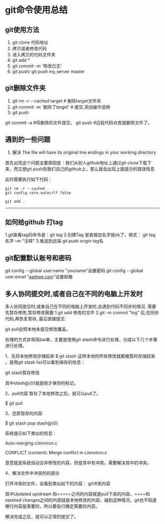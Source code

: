 # git命令使用总结
## git使用方法

1. git clone 代码地址
2. 拷贝或者修改代码
3. 进入拷贝的代码文件夹
4. git add *
5. git commit -m '修改日志'
6. git push/ git push my_server master


## git删除文件夹

1. git rm -r --cached target              # 删除target文件夹
2. git commit -m '删除了target'        # 提交,添加操作说明
3. git push

git commit -a #将删除的文件提交。
git push      #远程代码仓库就删除文件了。
##  遇到的一些问题
1. 解决 The file will have its original line endings in your working directory

首先出现这个问题主要原因是：我们从别人github地址上通过git clone下载下来，而又想git push到我们自己的github上，那么就会出现上面提示的错误信息

此时需要执行如下代码：

    git rm -r --cached .
    git config core.autocrlf false
    
    git add .
---------------------

## 如何给github 打tag
1.git查看tag的命令是：git tag
2.创建Tag 是直接加名字就ok了，格式： git tag 名字 –m "注释"
3.推送到远端 git push origin tag名

## git配置默认账号和密码
git config --global user.name "youname"设置密码
git config --global user.email "aa@qq.com"设置邮箱


## 多人协同提交时,或者自己在不同的电脑上开发时
多人协同提交时,或者自己在不同的电脑上开发时,会遇到代码不同步的情况.
需要先暂存修改,暂存修改需要:1.git add 修改的文件 2.git -m commit "log" 后,在同步代码,再恢复暂存, 最后直接提交. 

git pull会把本地未提交修改覆盖。

处理的方式非常简bai单，主要是使用git stash命令进行处理，分成以下几个步骤进行处理。

1、先将本地修改存储起来
$ git stash
这样本地的所有修改就都被暂时存储起来 。是用git stash list可以看到保存的信息：

git stash暂存修改

其中stash@{0}就是刚才保存的标记。

2、pull内容
暂存了本地修改之后，就可以pull了。

$ git pull

3、还原暂存的内容

$ git stash pop stash@{0}

系统提示如下类似的信息：

Auto-merging c/environ.c

CONFLICT (content): Merge conflict in c/environ.c

意思就是系统自动合并修改的内容，但是其中有冲突，需要解决其中的冲突。

4、解决文件中冲突的的部分

打开冲突的文件，会看到类似如下的内容：
git冲突内容

其中Updated upstream 和=====之间的内容就是pull下来的内容，====和stashed changes之间的内容就是本地修改的内容。碰到这种情况，git也不知道哪行内容是需要的，所以要自行确定需要的内容。

解决完成之后，就可以正常的提交了。
